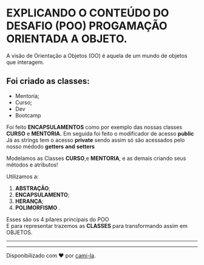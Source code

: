 # **EXPLICANDO O CONTEÚDO DO DESAFIO (POO) PROGAMAÇÃO ORIENTADA A OBJETO.**

A visão de Orientação a Objetos (OO) é aquela de um mundo de objetos que interagem.
## Foi criado as classes:
* Mentoria;
* Curso; 
* Dev
* Bootcamp

Foi feito **ENCAPSULAMENTOS** como por exemplo das  nossas classes **CURSO** e **MENTORIA.**
Em seguida foi feito o modificador de acesso  **public**
Já as strings tem o acesso **private** sendo assim só são acessados pelo nosso médodo **getters** **and** **setters**

Modelamos as Classes **CURSO**,e  **MENTORIA**, e as demais criando seus métodos e atributos!


Utilizamos a:
1. **ABSTRAÇÃO**;
2. **ENCAPSULAMENTO**;
3. **HERANÇA**;
4. **POLIMORFISMO** .

Esses são os 4 pilares principais do POO  
E para representar trazemos as **CLASSES** para transformando assim em OBJETOS. 

-----------------------------------------------------


------------

Disponibilizado com ♥ por [cami-la](https://www.linkedin.com/in/cami-la/ "cami-la").
